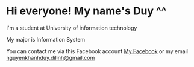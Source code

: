 # Hi everyone! My name's Duy ^^

I'm a student at University of information technology

My major is Information System

You can contact me via this Facebook account [My Facebook](https://www.facebook.com/nguyenkhanhduy.dilinh) or my email nguyenkhanhduy.dilinh@gmail.com
